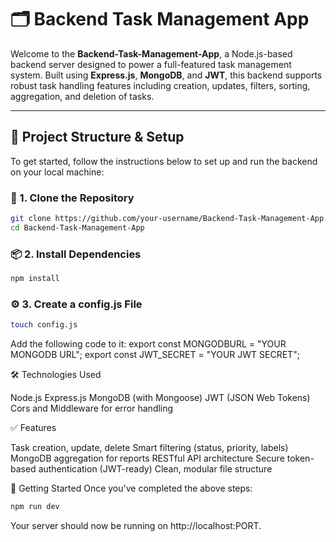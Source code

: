 # 🗂️ Backend Task Management App

Welcome to the **Backend-Task-Management-App**, a Node.js-based backend server designed to power a full-featured task management system. Built using **Express.js**, **MongoDB**, and **JWT**, this backend supports robust task handling features including creation, updates, filters, sorting, aggregation, and deletion of tasks.

---

## 📁 Project Structure & Setup

To get started, follow the instructions below to set up and run the backend on your local machine:

### 🔧 1. Clone the Repository

```bash
git clone https://github.com/your-username/Backend-Task-Management-App.git
cd Backend-Task-Management-App
```


### 📦 2. Install Dependencies

```bash
npm install
```


### ⚙️ 3. Create a config.js File

```bash
touch config.js
```
Add the following code to it:
export const MONGODBURL = "YOUR MONGODB URL";
export const JWT_SECRET = "YOUR JWT SECRET";



🛠️ Technologies Used

Node.js
Express.js
MongoDB (with Mongoose)
JWT (JSON Web Tokens)
Cors and Middleware for error handling


✅ Features

Task creation, update, delete
Smart filtering (status, priority, labels)
MongoDB aggregation for reports
RESTful API architecture
Secure token-based authentication (JWT-ready)
Clean, modular file structure


🚀 Getting Started
Once you've completed the above steps:

```bash
npm run dev
```
Your server should now be running on http://localhost:PORT.
